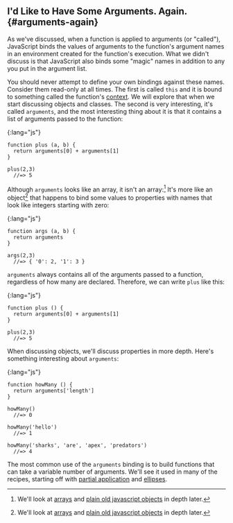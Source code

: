 ## I'd Like to Have Some Arguments. Again. {#arguments-again}

As we've discussed, when a function is applied to arguments (or "called"), JavaScript binds the values of arguments to the function's argument names in an environment created for the function's execution. What we didn't discuss is that JavaScript also binds some "magic" names in addition to any you put in the argument list.

You should never attempt to define your own bindings against these names. Consider them read-only at all times. The first is called `this` and it is bound to something called the function's [context](#context). We will explore that when we start discussing objects and classes. The second is very interesting, it's called `arguments`, and the most interesting thing about it is that it contains a list of arguments passed to the function:

{:lang="js"}
~~~~~~~~
function plus (a, b) {
  return arguments[0] + arguments[1]
}

plus(2,3)
  //=> 5
~~~~~~~~
Although `arguments` looks like an array, it isn't an array:[^pojo] It's more like an object[^pojo] that happens to bind some values to properties with names that look like integers starting with zero:

{:lang="js"}
~~~~~~~~
function args (a, b) {
  return arguments
}

args(2,3)
  //=> { '0': 2, '1': 3 }
~~~~~~~~

`arguments` always contains all of the arguments passed to a function, regardless of how many are declared. Therefore, we can write `plus` like this:

{:lang="js"}
~~~~~~~~
function plus () {
  return arguments[0] + arguments[1]
}

plus(2,3)
  //=> 5
~~~~~~~~

When discussing objects, we'll discuss properties in more depth. Here's something interesting about `arguments`:

{:lang="js"}
~~~~~~~~
function howMany () {
  return arguments['length']
}

howMany()
  //=> 0

howMany('hello')
  //=> 1

howMany('sharks', 'are', 'apex', 'predators')
  //=> 4
~~~~~~~~

The most common use of the `arguments` binding is to build functions that can take a variable number of arguments. We'll see it used in many of the recipes, starting off with [partial application](#simple-partial) and [ellipses](#ellipses).

[^pojo]: We'll look at [arrays](#arrays) and [plain old javascript objects](#objects) in depth later.
